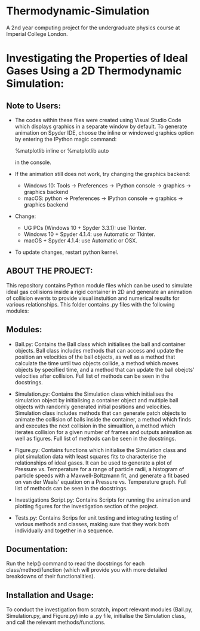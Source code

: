 # Thermodynamic-Simulation
A 2nd year computing project for the undergraduate physics course at Imperial College London.

Investigating the Properties of Ideal Gases Using a 2D Thermodynamic Simulation:
================================================================================

Note to Users:
--------------
- The codes within these files were created using Visual Studio Code which 
  displays graphics in a separate window by default. To generate animation on 
  Spyder IDE, choose the inline or windowed graphics option by entering the 
  IPython magic command:

	%matplotlib inline
	or 
	%matplotlib auto

  in the console. 

- If the animation still does not work, try changing the graphics backend:

	- Windows 10: 
	  Tools -> Preferences -> IPython console -> graphics -> graphics backend
	- macOS: 
	  python -> Preferences -> IPython console -> graphics -> graphics backend

- Change:
	- UG PCs (Windows 10 + Spyder 3.3.1): use Tkinter.
	- Windows 10 + Spyder 4.1.4: use Automatic or Tkinter.
	- macOS + Spyder 4.1.4: use Automatic or OSX.

- To update changes, restart python kernel.


ABOUT THE PROJECT:
------------------
This repository contains Python module files which can be used to simulate ideal gas 
collisions inside a rigid container in 2D and generate an animation of collision 
events to provide visual instuition and numerical results for various 
relationships. This folder contains .py files with the following modules:


Modules:
--------
- Ball.py:
	Contains the Ball class which initialises the ball and container objects. 
	Ball class includes methods that can access and update the position an 
	velocities of the ball objects, as well as a method that calculate the 
	time until two objects collide, a method which moves objects by specified 
	time, and a method that can update the ball obejcts' velocities after 
	collision. Full list of methods can be seen in the docstrings.

- Simulation.py:
	Contains the Simulation class which initialises the simulation object by 
	initialising a container object and multiple ball objects with randomly 
	generated initial positions and velocities. Simulation class includes 
	methods that can generate patch objects to animate the collision of balls 
	inside the container, a method which finds and executes the next collision 
	in the simualtion, a method which iterates collision for a given number 
	of frames and outputs animation as well as figures. Full list of methods 
	can be seen in the docstrings.
	
- Figure.py:
	Contains functions which initialise the Simulation class and plot simulation 
	data with least squares fits to characterise the relationships of ideal 
	gases. It can be used to generate a plot of Pressure vs. Temperature for a 
	range of particle radii, a histogram of particle speeds with a 
	Maxwell-Boltzmann fit, and generate a fit based on van der Waals' equation 
	on a Pressure vs. Temperature graph. Full list of methods can be seen in 
	the docstrings.

- Investigations Script.py:
	Contains Scripts for running the animation and plotting figures for the 
	investigation section of the project.

- Tests.py:
	Contains Scrips for unit testing and integrating testing of various methods 
	and classes, making sure that they work both individually and together in a 
	sequence.


Documentation:
--------------
Run the help() command to read the docstrings for each class/method/function 
(which will provide you with more detailed breakdowns of their functionalities). 


Installation and Usage:
-----------------------
To conduct the investigation from scratch, import relevant modules (Ball.py, 
Simulation.py, and Figure.py) into a .py file, initialise the Simulation class, 
and call the relevant methods/functions.

